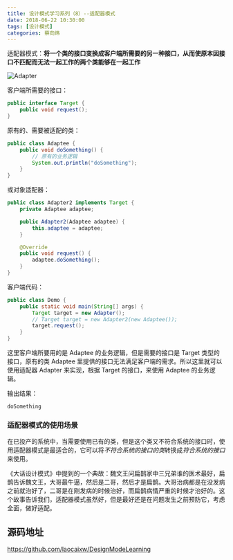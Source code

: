 ```yaml
---
title: 设计模式学习系列（8）--适配器模式
date: 2018-06-22 10:30:00
tags: [设计模式]
categories: 蔡向炜
---
```



适配器模式：**将一个类的接口变换成客户端所需要的另一种接口，从而使原本因接口不匹配而无法一起工作的两个类能够在一起工作**

![Adapter](http://www.laocaixw.cn/img/design_mode/8_Adapter.jpg)

客户端所需要的接口：

``` java
public interface Target {
    public void request();
}
```

原有的、需要被适配的类：

``` java
public class Adaptee {
    public void doSomething() {
        // 原有的业务逻辑
        System.out.println("doSomething");
    }
}
```

或对象适配器：

``` java
public class Adapter2 implements Target {
    private Adaptee adaptee;

    public Adapter2(Adaptee adaptee) {
        this.adaptee = adaptee;
    }

    @Override
    public void request() {
        adaptee.doSomething();
    }
}
```

客户端代码：

``` java
public class Demo {
    public static void main(String[] args) {
        Target target = new Adapter();
        // Target target = new Adapter2(new Adaptee());
        target.request();
    }
}
```

这里客户端所要用的是 Adaptee 的业务逻辑，但是需要的接口是 Target 类型的接口，原有的类 Adaptee 里提供的接口无法满足客户端的需求。所以这里就可以使用适配器 Adapter 来实现，根据 Target 的接口，来使用 Adaptee 的业务逻辑。


输出结果：

```
doSomething
```

### 适配器模式的使用场景

在已投产的系统中，当需要使用已有的类，但是这个类又不符合系统的接口时，使用适配器模式是最适合的，它可以将*不符合系统的接口的类*转换成*符合系统的接口*来使用。

《大话设计模式》中提到的一个典故：魏文王问扁鹊家中三兄弟谁的医术最好，扁鹊告诉魏文王，大哥最牛逼，然后是二哥，然后才是扁鹊。大哥治病都是在没发病之前就治好了，二哥是在刚发病的时候治好，而扁鹊病情严重的时候才治好的。这个故事告诉我们，适配器模式虽然好，但是最好还是在问题发生之前预防它，考虑全面，做好适配。

## 源码地址

https://github.com/laocaixw/DesignModeLearning
